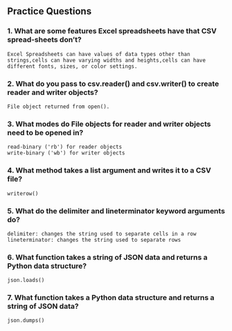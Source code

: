 ## Practice Questions
### 1. What are some features Excel spreadsheets have that CSV spread-sheets don’t?
```
Excel Spreadsheets can have values of data types other than strings,cells can have varying widths and heights,cells can have different fonts, sizes, or color settings.
```
### 2. What do you pass to csv.reader() and csv.writer() to create reader and writer objects?
```
File object returned from open().
```
### 3. What modes do File objects for reader and writer objects need to be opened in?
```
read-binary ('rb') for reader objects
write-binary ('wb') for writer objects
```
### 4. What method takes a list argument and writes it to a CSV file?
```
writerow()
```
### 5. What do the delimiter and lineterminator keyword arguments do?
```
delimiter: changes the string used to separate cells in a row
lineterminator: changes the string used to separate rows

```
### 6. What function takes a string of JSON data and returns a Python data structure?
```
json.loads()
```
### 7. What function takes a Python data structure and returns a string of JSON data?
```
json.dumps()
```